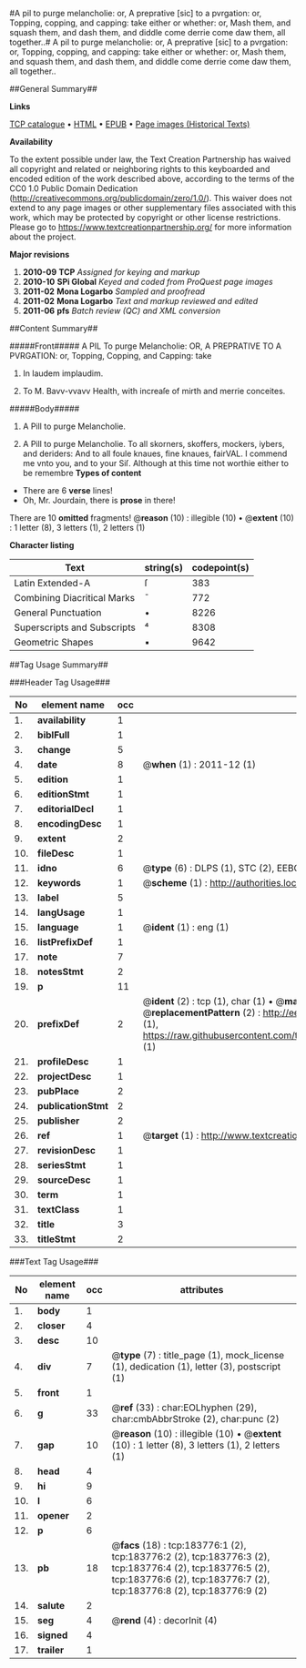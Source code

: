 #A pil to purge melancholie: or, A preprative [sic] to a pvrgation: or, Topping, copping, and capping: take either or whether: or, Mash them, and squash them, and dash them, and diddle come derrie come daw them, all together..#
A pil to purge melancholie: or, A preprative [sic] to a pvrgation: or, Topping, copping, and capping: take either or whether: or, Mash them, and squash them, and dash them, and diddle come derrie come daw them, all together..

##General Summary##

**Links**

[TCP catalogue](http://www.ota.ox.ac.uk/tcp/)  • 
[HTML](http://tei.it.ox.ac.uk/tcp/Texts-HTML/free/B07/B07984.html)  • 
[EPUB](http://tei.it.ox.ac.uk/tcp/Texts-EPUB/free/B07/B07984.epub) • 
[Page images (Historical Texts)](https://historicaltexts.jisc.ac.uk/eebo-68222535e)

**Availability**

To the extent possible under law, the Text Creation Partnership has waived all copyright and related or neighboring rights to this keyboarded and encoded edition of the work described above, according to the terms of the CC0 1.0 Public Domain Dedication (http://creativecommons.org/publicdomain/zero/1.0/). This waiver does not extend to any page images or other supplementary files associated with this work, which may be protected by copyright or other license restrictions. Please go to https://www.textcreationpartnership.org/ for more information about the project.

**Major revisions**

1. __2010-09__ __TCP__ *Assigned for keying and markup*
1. __2010-10__ __SPi Global__ *Keyed and coded from ProQuest page images*
1. __2011-02__ __Mona Logarbo__ *Sampled and proofread*
1. __2011-02__ __Mona Logarbo__ *Text and markup reviewed and edited*
1. __2011-06__ __pfs__ *Batch review (QC) and XML conversion*

##Content Summary##

#####Front#####
A PIL To purge Melancholie: OR, A PREPRATIVE TO A PVRGATION: or, Topping, Copping, and Capping: take
1. In laudem implaudim.

1. To M. Bavv-vvavv Health, with increaſe of mirth and merrie conceites.

#####Body#####

1. A Pill to purge Melancholie.

1. A Pill to purge Melancholie.
To all skorners, skoffers, mockers, iybers, and deriders: And to all foule knaues, fine knaues, fairVAL. I commend me vnto you, and to your Siſ. Although at this time not worthie either to be remembre
**Types of content**

  * There are 6 **verse** lines!
  * Oh, Mr. Jourdain, there is **prose** in there!

There are 10 **omitted** fragments! 
 @__reason__ (10) : illegible (10)  •  @__extent__ (10) : 1 letter (8), 3 letters (1), 2 letters (1)

**Character listing**


|Text|string(s)|codepoint(s)|
|---|---|---|
|Latin Extended-A|ſ|383|
|Combining             Diacritical Marks|̄|772|
|General Punctuation|•|8226|
|Superscripts             and Subscripts|⁴|8308|
|Geometric Shapes|▪|9642|

##Tag Usage Summary##

###Header Tag Usage###

|No|element name|occ|attributes|
|---|---|---|---|
|1.|__availability__|1||
|2.|__biblFull__|1||
|3.|__change__|5||
|4.|__date__|8| @__when__ (1) : 2011-12 (1)|
|5.|__edition__|1||
|6.|__editionStmt__|1||
|7.|__editorialDecl__|1||
|8.|__encodingDesc__|1||
|9.|__extent__|2||
|10.|__fileDesc__|1||
|11.|__idno__|6| @__type__ (6) : DLPS (1), STC (2), EEBO-CITATION (1), OCLC (1), VID (1)|
|12.|__keywords__|1| @__scheme__ (1) : http://authorities.loc.gov/ (1)|
|13.|__label__|5||
|14.|__langUsage__|1||
|15.|__language__|1| @__ident__ (1) : eng (1)|
|16.|__listPrefixDef__|1||
|17.|__note__|7||
|18.|__notesStmt__|2||
|19.|__p__|11||
|20.|__prefixDef__|2| @__ident__ (2) : tcp (1), char (1)  •  @__matchPattern__ (2) : ([0-9\-]+):([0-9IVX]+) (1), (.+) (1)  •  @__replacementPattern__ (2) : http://eebo.chadwyck.com/downloadtiff?vid=$1&page=$2 (1), https://raw.githubusercontent.com/textcreationpartnership/Texts/master/tcpchars.xml#$1 (1)|
|21.|__profileDesc__|1||
|22.|__projectDesc__|1||
|23.|__pubPlace__|2||
|24.|__publicationStmt__|2||
|25.|__publisher__|2||
|26.|__ref__|1| @__target__ (1) : http://www.textcreationpartnership.org/docs/. (1)|
|27.|__revisionDesc__|1||
|28.|__seriesStmt__|1||
|29.|__sourceDesc__|1||
|30.|__term__|1||
|31.|__textClass__|1||
|32.|__title__|3||
|33.|__titleStmt__|2||


###Text Tag Usage###

|No|element name|occ|attributes|
|---|---|---|---|
|1.|__body__|1||
|2.|__closer__|4||
|3.|__desc__|10||
|4.|__div__|7| @__type__ (7) : title_page (1), mock_license (1), dedication (1), letter (3), postscript (1)|
|5.|__front__|1||
|6.|__g__|33| @__ref__ (33) : char:EOLhyphen (29), char:cmbAbbrStroke (2), char:punc (2)|
|7.|__gap__|10| @__reason__ (10) : illegible (10)  •  @__extent__ (10) : 1 letter (8), 3 letters (1), 2 letters (1)|
|8.|__head__|4||
|9.|__hi__|9||
|10.|__l__|6||
|11.|__opener__|2||
|12.|__p__|6||
|13.|__pb__|18| @__facs__ (18) : tcp:183776:1 (2), tcp:183776:2 (2), tcp:183776:3 (2), tcp:183776:4 (2), tcp:183776:5 (2), tcp:183776:6 (2), tcp:183776:7 (2), tcp:183776:8 (2), tcp:183776:9 (2)|
|14.|__salute__|2||
|15.|__seg__|4| @__rend__ (4) : decorInit (4)|
|16.|__signed__|4||
|17.|__trailer__|1||
